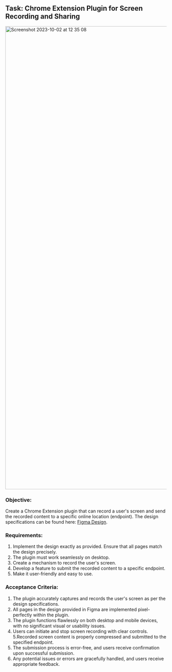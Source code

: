 ## Task: Chrome Extension Plugin for Screen Recording and Sharing
<img width="1440" alt="Screenshot 2023-10-02 at 12 35 08" src="https://github.com/chiomanwocha/hmo-extension/assets/77916165/1e380490-998c-4145-9410-be80d0e14bc8">

### Objective: 
Create a Chrome Extension plugin that can record a user's screen and send the recorded content to a specific online location (endpoint). 
The design specifications can be found here: [Figma Design](https://www.figma.com/file/SfVZFkRDgF1DbQR86eovnN/HelpMeOut?type=design&node-id=190-2117&mode=design&t=F8V19rtTxwxONNG8-0).
### Requirements:
1. Implement the design exactly as provided. Ensure that all pages match the design precisely.
2. The plugin must work seamlessly on desktop.
3. Create a mechanism to record the user's screen.
4. Develop a feature to submit the recorded content to a specific endpoint.
5. Make it user-friendly and easy to use.
### Acceptance Criteria:
1. The plugin accurately captures and records the user's screen as per the design specifications.
2. All pages in the design provided in Figma are implemented pixel-perfectly within the plugin.
3. The plugin functions flawlessly on both desktop and mobile devices, with no significant visual or usability issues.
4. Users can initiate and stop screen recording with clear controls.
5.Recorded screen content is properly compressed and submitted to the specified endpoint.
6. The submission process is error-free, and users receive confirmation upon successful submission.
7. Any potential issues or errors are gracefully handled, and users receive appropriate feedback.
